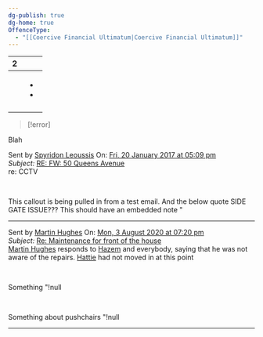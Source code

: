 ```yaml
---
dg-publish: true
dg-home: true
OffenceType:
  - "[[Coercive Financial Ultimatum|Coercive Financial Ultimatum]]"
---
```


<div><table class="dataview table-view-table"><thead class="table-view-thead"><tr class="table-view-tr-header"><th class="table-view-th"><span></span><span class="dataview small-text">2</span></th><th class="table-view-th"><span></span></th></tr></thead><tbody class="table-view-tbody"><tr><td><span></span></td><td><ul class="dataview dataview-ul dataview-result-list-ul"><li class="dataview-result-list-li"><span></span></li><li class="dataview-result-list-li"><span></span></li></ul></td></tr><tr><td><span></span></td><td><span></span></td></tr></tbody></table></div>

> [!error]
> 
Blah

<p><span><p>Sent by <a data-tooltip-position="top" aria-label="50 Queens Avenue/supporting information/Spyridon Leoussis.md" data-href="50 Queens Avenue/supporting information/Spyridon Leoussis.md" href="50 Queens Avenue/supporting information/Spyridon Leoussis.md" class="internal-link" target="_blank" rel="noopener">Spyridon Leoussis</a> On: <a data-tooltip-position="top" aria-label="50 Queens Avenue/emails/Sandbox Email.md" data-href="50 Queens Avenue/emails/Sandbox Email.md" href="50 Queens Avenue/emails/Sandbox Email.md" class="internal-link" target="_blank" rel="noopener">Fri, 20 January 2017 at 05:09 pm</a><br>
<em>Subject:</em> <a data-tooltip-position="top" aria-label="50 Queens Avenue/emails/Sandbox Email.md" data-href="50 Queens Avenue/emails/Sandbox Email.md" href="50 Queens Avenue/emails/Sandbox Email.md" class="internal-link" target="_blank" rel="noopener">RE: FW: 50 Queens Avenue</a><br>
re: CCTV</p></span></p><p><span><div data-callout-metadata="" data-callout-fold="" data-callout="error" class="callout node-insert-event drop-shadow"><div class="callout-title"><div class="callout-icon"><svg width="16" height="16"></svg></div><div class="callout-title-inner"><a data-tooltip-position="top" aria-label="NOTHING" data-href="NOTHING" href="NOTHING" class="internal-link" target="_blank" rel="noopener"></a></div></div><div class="callout-content">
<p><a data-tooltip-position="top" aria-label="error" data-href="error" href="error" class="internal-link" target="_blank" rel="noopener"></a> <a data-tooltip-position="top" aria-label="Side Gate Issue" data-href="Side Gate Issue" href="Side Gate Issue" class="internal-link" target="_blank" rel="noopener"></a> <a data-tooltip-position="top" aria-label="Coercive Financial Ultimatum" data-href="Coercive Financial Ultimatum" href="Coercive Financial Ultimatum" class="internal-link" target="_blank" rel="noopener"></a> This callout is being pulled in from a test email. And the below quote SIDE GATE ISSUE??? This should have an embedded note  "<span alt="" src="Sandbox Email#^fa7aac" class="internal-embed"></span></p>
</div></div></span></p><p><span><hr></span></p><p><span><p>Sent by <a data-tooltip-position="top" aria-label="50 Queens Avenue/supporting information/Martin Hughes.md" data-href="50 Queens Avenue/supporting information/Martin Hughes.md" href="50 Queens Avenue/supporting information/Martin Hughes.md" class="internal-link" target="_blank" rel="noopener">Martin Hughes</a> On: <a data-tooltip-position="top" aria-label="50 Queens Avenue/emails/2020-08-03 19.20 ~ martinhughespiano@gmail.com to Hazem (Re. Maintenance for front of the house).md" data-href="50 Queens Avenue/emails/2020-08-03 19.20 ~ martinhughespiano@gmail.com to Hazem (Re. Maintenance for front of the house).md" href="50 Queens Avenue/emails/2020-08-03 19.20 ~ martinhughespiano@gmail.com to Hazem (Re. Maintenance for front of the house).md" class="internal-link" target="_blank" rel="noopener">Mon, 3 August 2020 at 07:20 pm</a><br>
<em>Subject:</em> <a data-tooltip-position="top" aria-label="50 Queens Avenue/emails/2020-08-03 19.20 ~ martinhughespiano@gmail.com to Hazem (Re. Maintenance for front of the house).md" data-href="50 Queens Avenue/emails/2020-08-03 19.20 ~ martinhughespiano@gmail.com to Hazem (Re. Maintenance for front of the house).md" href="50 Queens Avenue/emails/2020-08-03 19.20 ~ martinhughespiano@gmail.com to Hazem (Re. Maintenance for front of the house).md" class="internal-link" target="_blank" rel="noopener">Re: Maintenance for front of the house</a><br>
<a data-href="Martin Hughes" href="Martin Hughes" class="internal-link" target="_blank" rel="noopener">Martin Hughes</a> responds to <a data-tooltip-position="top" aria-label="Hazem El Akhnawy" data-href="Hazem El Akhnawy" href="Hazem El Akhnawy" class="internal-link" target="_blank" rel="noopener">Hazem</a> and everybody, saying that he was not aware of the repairs. <a data-tooltip-position="top" aria-label="Hattie Hughes" data-href="Hattie Hughes" href="Hattie Hughes" class="internal-link" target="_blank" rel="noopener">Hattie</a> had not moved in at this point</p></span></p><p><span><div data-callout-metadata="" data-callout-fold="" data-callout="warning" class="callout node-insert-event drop-shadow"><div class="callout-title"><div class="callout-icon"><svg width="16" height="16"></svg></div><div class="callout-title-inner"><a data-tooltip-position="top" aria-label="NOTHING" data-href="NOTHING" href="NOTHING" class="internal-link" target="_blank" rel="noopener"></a></div></div><div class="callout-content">
<p><a data-tooltip-position="top" aria-label="warning" data-href="warning" href="warning" class="internal-link" target="_blank" rel="noopener"></a> <a data-tooltip-position="top" aria-label="Side Gate Issue" data-href="Side Gate Issue" href="Side Gate Issue" class="internal-link" target="_blank" rel="noopener"></a> <a data-tooltip-position="top" aria-label="Coercive Financial Ultimatum" data-href="Coercive Financial Ultimatum" href="Coercive Financial Ultimatum" class="internal-link" target="_blank" rel="noopener"></a> Something  "!null</p>
</div></div></span></p><p><span><div data-callout-metadata="" data-callout-fold="" data-callout="tip" class="callout node-insert-event drop-shadow"><div class="callout-title"><div class="callout-icon"><svg width="16" height="16"></svg></div><div class="callout-title-inner"><a data-tooltip-position="top" aria-label="NOTHING" data-href="NOTHING" href="NOTHING" class="internal-link" target="_blank" rel="noopener"></a></div></div><div class="callout-content">
<p><a data-tooltip-position="top" aria-label="tip" data-href="tip" href="tip" class="internal-link" target="_blank" rel="noopener"></a> <a data-tooltip-position="top" aria-label="Pushchair Issue" data-href="Pushchair Issue" href="Pushchair Issue" class="internal-link" target="_blank" rel="noopener"></a> <a data-tooltip-position="top" aria-label="Coercive Financial Ultimatum" data-href="Coercive Financial Ultimatum" href="Coercive Financial Ultimatum" class="internal-link" target="_blank" rel="noopener"></a> Something about pushchairs  "!null</p>
</div></div></span></p><p><span><hr></span></p>